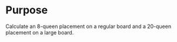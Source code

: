 # Purpose
Calculate an 8-queen placement on a regular board and a 20-queen placement on a large board.

